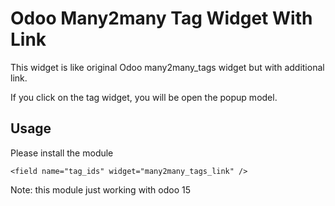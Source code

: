 # Odoo Many2many Tag Widget With Link

This widget is like original Odoo many2many_tags widget but with additional link.

If you click on the tag widget, you will be open the popup model.

## Usage

Please install the module

```
<field name="tag_ids" widget="many2many_tags_link" />
```

Note: this module just working with odoo 15
